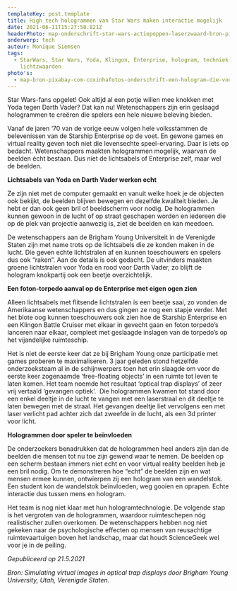 ```yaml
---
templateKey: post.template
title: High tech hologrammen van Star Wars maken interactie mogelijk
date: 2021-06-11T15:27:58.821Z
headerPhoto: map-onderschrift-star-wars-actiepoppen-laserzwaard-bron-pixabay-com-image-img-star-wars-actiepoppen-laserzwaard-jpg
onderwerp: tech
auteur: Monique Siemsen
tags:
  - StarWars, Star Wars, Yoda, Klingon, Enterprise, hologram, techniek,
    lichtzwaarden
photo's:
  - map-bron-pixabay-com-coxinhafotos-onderschrift-een-hologram-die-voor-iedereen-op-straat-te-zien-is-en-waarmee-interactie-mogelijk-is-vanaf-nu-bestaat-het-image-img-vrouw-hologram-stad-jpg
---
```





Star Wars-fans opgelet! Ook altijd al een potje willen mee knokken met Yoda tegen Darth Vader? Dat kan nu! Wetenschappers zijn erin geslaagd hologrammen te creëren die spelers een hele nieuwe beleving bieden.



Vanaf de jaren ‘70 van de vorige eeuw volgen hele volksstammen de belevenissen van de Starship Enterprise op de voet. En gewone games en virtual reality geven toch niet die levensechte speel-ervaring. Daar is iets op bedacht. Wetenschappers maakten hologrammen mogelijk, waarvan de beelden écht bestaan. Dus niet de lichtsabels of Enterprise zelf, maar wel de beelden. 





**Lichtsabels van Yoda en Darth Vader werken echt**



Ze zijn niet met de computer gemaakt en vanuit welke hoek je de objecten ook bekijkt, de beelden blijven bewegen en dezelfde kwaliteit bieden. Je hebt er dan ook geen bril of beeldscherm voor nodig. De hologrammen kunnen gewoon in de lucht of op straat geschapen worden en iedereen die op de plek van projectie aanwezig is, ziet de beelden en kan meedoen.



De wetenschappers aan de Brigham Young Universiteit in de Verenigde Staten zijn met name trots op de lichtsabels die ze konden maken in de lucht. Die geven echte lichtstralen af en kunnen toeschouwers en spelers dus ook “raken”. Aan de details is ook gedacht. De uitvinders maakten groene lichtstralen voor Yoda en rood voor Darth Vader, zo blijft de hologram knokpartij ook een beetje overzichtelijk.





**Een foton-torpedo aanval op de Enterprise met eigen ogen zien**



Alleen lichtsabels met flitsende lichtstralen is een beetje saai, zo vonden de Amerikaanse wetenschappers en dus gingen ze nog een stapje verder. Met het blote oog kunnen toeschouwers ook zien hoe de Starship Enterprise en een Klingon Battle Cruiser met elkaar in gevecht gaan en foton torpedo’s lanceren naar elkaar, compleet met geslaagde inslagen van de torpedo’s op het vijandelijke ruimteschip.



Het is niet de eerste keer dat ze bij Brigham Young onze participatie met games proberen te maximaliseren. 3 jaar geleden stond hetzelfde onderzoeksteam al in de schijnwerpers toen het erin slaagde om voor de eerste keer zogenaamde ‘free-floating objects’ in een ruimte tot leven te laten komen. Het team noemde het resultaat ‘optical trap displays’ of zeer vrij vertaald ‘gevangen optiek’.  Die hologrammen kwamen tot stand door een enkel deeltje in de lucht te vangen met een laserstraal en dit deeltje te laten bewegen met de straal. Het gevangen deeltje liet vervolgens een met laser verlicht pad achter zich dat zweefde in de lucht, als een 3d printer voor licht.





**Hologrammen door speler te beïnvloeden**



De onderzoekers benadrukken dat de hologrammen heel anders zijn dan de beelden die mensen tot nu toe zijn gewend waar te nemen. De beelden op een scherm bestaan immers niet echt en voor virtual reality beelden heb je een bril nodig. Om te demonstreren hoe “echt” de beelden zijn en wat mensen ermee kunnen, ontwierpen zij een hologram van een wandelstok. Een student kon de wandelstok beïnvloeden, weg gooien en oprapen. Echte interactie dus tussen mens en hologram. 



Het team is nog niet klaar met hun hologramtechnologie. De volgende stap is het vergroten van de hologrammen, waardoor ruimteschepen nóg realistischer zullen overkomen. De wetenschappers hebben nog niet gekeken naar de psychologische effecten op mensen van reusachtige ruimtevaartuigen boven het landschap, maar dat houdt ScienceGeek wel voor je in de peiling.





*Gepubliceerd op 21.5.2021*



*Bron: Simulating virtual images in optical trap displays door Brigham Young University, Utah, Verenigde Staten.*